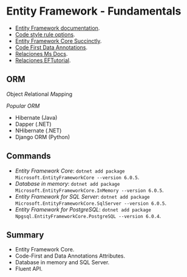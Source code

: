 # Entity Framework - Fundamentals

- [Entity Framework documentation](https://docs.microsoft.com/en-us/ef/).
- [Code style rule options](https://docs.microsoft.com/en-us/dotnet/fundamentals/code-analysis/code-style-rule-options).
- [Entity Framework Core Succinctly](https://www.syncfusion.com/succinctly-free-ebooks/entity-frame-work-core-succinctly).
- [Code First Data Annotations](https://docs.microsoft.com/en-us/ef/ef6/modeling/code-first/data-annotations).
- [Relaciones Ms Docs](https://docs.microsoft.com/en-us/ef/core/modeling/relationships?tabs=fluent-api%2Cfluent-api-simple-key%2Csimple-key).
- [Relaciones EFTutorial](https://www.entityframeworktutorial.net/efcore/configure-one-to-many-relationship-using-fluent-api-in-ef-core.aspx).

## ORM
*O*bject *R*elational *M*apping

*Popular ORM*
- Hibernate (Java)
- Dapper (.NET)
- NHibernate (.NET)
- Django ORM (Python)

## Commands
- *Entity Framework Core*: ```dotnet add package Microsoft.EntityFrameworkCore --version 6.0.5```.
- *Database in memory*: ```dotnet add package Microsoft.EntityFrameworkCore.InMemory --version 6.0.5```.
- *Entity Framework for SQL Server*: ```dotnet add package Microsoft.EntityFrameworkCore.SqlServer --version 6.0.5```.
- *Entity Framework for PostgreSQL*: ```dotnet add package Npgsql.EntityFrameworkCore.PostgreSQL --version 6.0.4```.

## Summary
- Entity Framework Core.
- Code-First and Data Annotations Attributes.
- Database in memory and SQL Server.
- Fluent API.